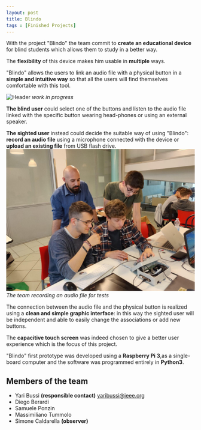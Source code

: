 ```yaml
---
layout: post
title: Blindo
tags : [Finished Projects]
---
```


With the project "Blindo" the team commit to **create an educational device** for blind students which allows them to study in a better way.

The **flexibility** of this device makes him usable in **multiple** ways.

"Blindo" allows the users to link an audio file with a physical button in a **simple and intuitive way** so that all the users will find themselves comfortable with this tool.

![Header](/images/footer_Blindo.jpg)
*work in progress*

**The blind user** could select one of the buttons and listen to the audio file linked with the specific button wearing head-phones or using an external speaker.

**The sighted user** instead could decide the suitable way of using "Blindo":
**record an audio file** using a microphone connected with the device or **upload an existing file** from USB flash drive.
![Footer](/images/members_Blindo.jpg)
*The team recording an audio file for tests*

The connection between the audio file and the physical button is realized using a **clean and simple graphic interface**: in this way the sighted user will be independent and able to easily change the associations or add new buttons.

The **capacitive touch screen** was indeed chosen to give a better user experience which is the focus of this project.

"Blindo" first prototype was developed using a **Raspberry Pi 3**,as a single-board computer and the software was programmed entirely in **Python3**.

## Members of the team

* Yari Bussi   **(responsible contact)**	<yaribussi@ieee.org>
* Diego Berardi
* Samuele Ponzin
* Massimiliano Tummolo
* Simone Caldarella **(observer)**
